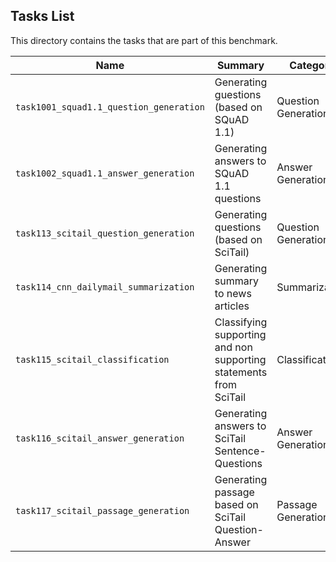## Tasks List 

This directory contains the tasks that are part of this benchmark. 


Name | Summary | Category
---- | ----------- | --------
`task1001_squad1.1_question_generation` | Generating guestions (based on SQuAD 1.1) | Question Generation  
`task1002_squad1.1_answer_generation` | Generating answers to SQuAD 1.1 questions | Answer Generation
`task113_scitail_question_generation` | Generating questions (based on SciTail) | Question Generation  
`task114_cnn_dailymail_summarization` | Generating summary to news articles | Summarization
`task115_scitail_classification` | Classifying supporting and non supporting statements from SciTail  | Classification  
`task116_scitail_answer_generation` | Generating answers to SciTail Sentence-Questions | Answer Generation
`task117_scitail_passage_generation` | Generating passage based on SciTail Question-Answer | Passage Generation
